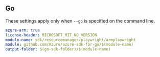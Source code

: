 ## Go

These settings apply only when `--go` is specified on the command line.

```yaml $(go) && $(track2)
azure-arm: true
license-header: MICROSOFT_MIT_NO_VERSION
module-name: sdk/resourcemanager/playwright/armplaywright
module: github.com/Azure/azure-sdk-for-go/$(module-name)
output-folder: $(go-sdk-folder)/$(module-name)
```